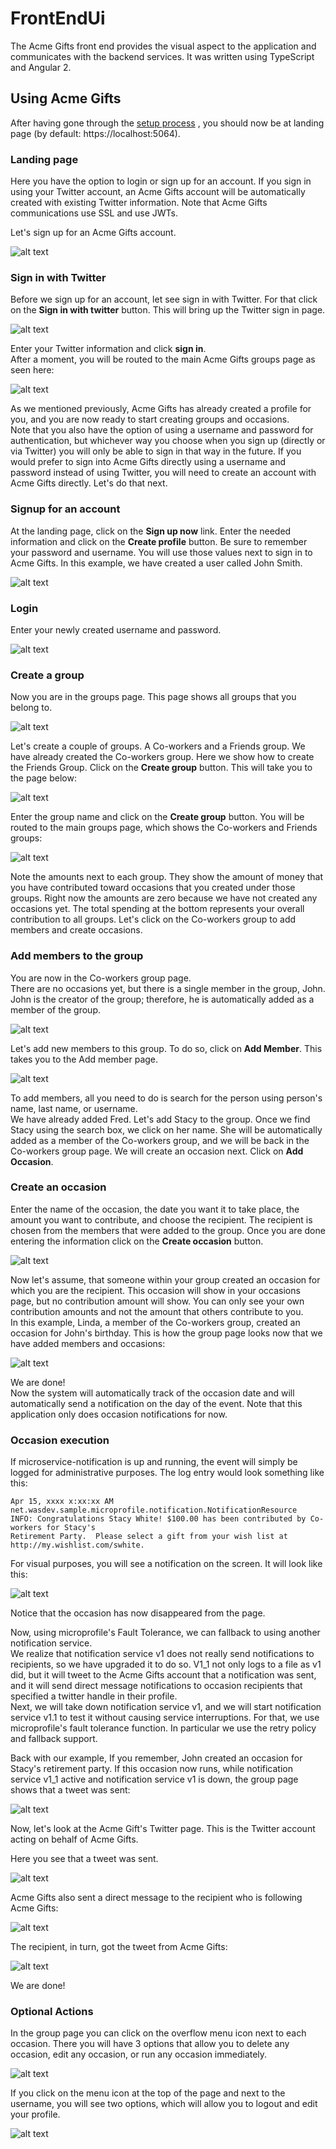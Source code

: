 # FrontEndUi

The Acme Gifts front end provides the visual aspect to the application and communicates with the backend services. It was written using TypeScript and Angular 2.

## Using Acme Gifts

After having gone through the [setup process](../README.md) , you should now be at landing page (by default: https://localhost:5064). 


### Landing page

Here you have the option to login or sign up for an account. If you sign in using your Twitter account, an Acme Gifts account will be automatically created with existing Twitter information. Note that Acme Gifts communications use SSL and use JWTs.

Let's sign up for an Acme Gifts account. 

![alt text](collateral/login.bmp)


### Sign in with Twitter

Before we sign up for an account, let see sign in with Twitter. For that click on the **Sign in with twitter** button. This will bring up the Twitter sign in page.

![alt text](collateral/twitterSignInPage.bmp)

Enter your Twitter information and click **sign in**.  
After a moment, you will be routed to the main Acme Gifts groups page as seen here:

![alt text](collateral/groupsSignedInUsingTweeter.bmp)

As we mentioned previously, Acme Gifts has already created a profile for you, and you are now ready to start creating groups and occasions.  
Note that you also have the option of using a username and password for authentication, but whichever way you choose when you sign up (directly or via Twitter) you will only be able to sign in that way in the future. If you would prefer to sign into Acme Gifts directly using a username and password instead of using Twitter, you will need to create an account with Acme Gifts directly. Let's do that next.


### Signup for an account

At the landing page, click on the **Sign up now** link. Enter the needed information and click on the **Create profile** button. Be sure to remember your password and username. You will use those values next to sign in to Acme Gifts. In this example, we have created a user called John Smith.

![alt text](collateral/createProfile.bmp)


### Login

Enter your newly created username and password.

![alt text](collateral/userLogin.bmp)


### Create a group

Now you are in the groups page. This page shows all groups that you belong to.

![alt text](collateral/groupsNoEntries.bmp)
   
Let's create a couple of groups. A Co-workers and a Friends group. We have already created the Co-workers group. Here we show how to create the Friends Group. Click on the **Create group** button. This will take you to the page below:

![alt text](collateral/createGroup.bmp)

Enter the group name and click on the **Create group** button. You will be routed to the main groups page, which shows the Co-workers and Friends groups:

![alt text](collateral/groups.bmp)

Note the amounts next to each group. They show the amount of money that you have contributed toward occasions that you created under those groups. Right now the amounts are zero because we have not created any occasions yet. The total spending at the bottom represents your overall contribution to all groups. Let's click on the Co-workers group to add members and create occasions.


### Add members to the group

You are now in the Co-workers group page.  
There are no occasions yet, but there is a single member in the group, John. John is the creator of the group; therefore, he is automatically added as a member of the group.

![alt text](collateral/groupNoEntries.bmp)

Let's add new members to this group. To do so, click on **Add Member**. This takes you to the Add member page.

![alt text](collateral/groupAddMember.bmp) 

To add members, all you need to do is search for the person using person's name, last name, or username.  
We have already added Fred. Let's add Stacy to the group. Once we find Stacy using the search box, we click on her name. She will be automatically added as a member of the Co-workers group, and we will be back in the Co-workers group page. We will create an occasion next. Click on **Add Occasion**.  


### Create an occasion

Enter the name of the occasion, the date you want it to take place, the amount you want to contribute, and choose the recipient. The recipient is chosen from the members that were added to the group. Once you are done entering the information click on the **Create occasion** button.

![alt text](collateral/groupOccasionCreate.bmp) 

Now let's assume, that someone within your group created an occasion for which you are the recipient. This occasion will show in your occasions page, but no contribution amount will show. You can only see your own contribution amounts and not the amount that others contribute to you.  
In this example, Linda, a member of the Co-workers group, created an occasion for John's birthday. This is how the group page looks now that we have added members and occasions:

![alt text](collateral/group.bmp)  

We are done!  
Now the system will automatically track of the occasion date and will automatically send a notification on the day of the event. Note that this application only does occasion notifications for now.


### Occasion execution

If microservice-notification is up and running, the event will simply be logged for administrative purposes. 
The log entry would look something like this:

    Apr 15, xxxx x:xx:xx AM net.wasdev.sample.microprofile.notification.NotificationResource
    INFO: Congratulations Stacy White! $100.00 has been contributed by Co-workers for Stacy's
    Retirement Party.  Please select a gift from your wish list at http://my.wishlist.com/swhite.

For visual purposes, you will see a notification on the screen. It will look like this:

![alt text](collateral/groupOccasionNotificationLogged.bmp)
 
Notice that the occasion has now disappeared from the page.  

Now, using microprofile's Fault Tolerance, we can fallback to using another notification service.  
We realize that notification service v1 does not really send notifications to recipients, so we have upgraded it to do so. V1_1 not only logs to a file as v1 did, but it will tweet to the Acme Gifts account that a notification was sent, and it will send direct message notifications to occasion recipients that specified a twitter handle in their profile.  
Next, we will take down notification service v1, and we will start notification service v1.1 to test it without causing service interruptions. For that, we use microprofile's fault tolerance function. In particular we use the retry policy and fallback support.

Back with our example, If you remember, John created an occasion for Stacy's retirement party. If this occasion now runs, while notification service v1_1 active and notification service v1 is down, the group page shows that a tweet was sent: 

![alt text](collateral/groupOccasionNotificationTweeted.bmp)

Now, let's look at the Acme Gift's Twitter page. This is the Twitter account acting on behalf of Acme Gifts.  

Here you see that a tweet was sent.

![alt text](collateral/groupOccasionNotificationAcmeGiftsTwitterAccountTweet.bmp)


Acme Gifts also sent a direct message to the recipient who is following Acme Gifts:

![alt text](collateral/groupOccasionNotificationAcmeGiftsTwitterDirectMsgSent.bmp)


The recipient, in turn, got the tweet from Acme Gifts:

![alt text](collateral/groupOccasionNotificationAcmeGiftsTwitterDirectMsgReceived.bmp)


We are done!


### Optional Actions

In the group page you can click on the overflow menu icon next to each occasion. There you will have 3 options that allow you to delete any occasion, edit any occasion, or run any occasion immediately.

![alt text](collateral/groupOccasionOverflowMenu.bmp)


If you click on the menu icon at the top of the page and next to the username, you will see two options, which will allow you to logout and edit your profile.


![alt text](collateral/headerMenu.bmp)
